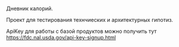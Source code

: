 Дневник калорий.

Проект для тестирования технчиеских и архитектурных гипотиз.

ApiKey для работы с базой продуктов можно получить тут https://fdc.nal.usda.gov/api-key-signup.html 
